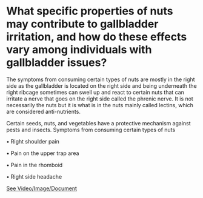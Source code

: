 # What specific properties of nuts may contribute to gallbladder irritation, and how do these effects vary among individuals with gallbladder issues?

The symptoms from consuming certain types of nuts are mostly in the right side as the gallbladder is located on the right side and being underneath the right ribcage sometimes can swell up and react to certain nuts that can irritate a nerve that goes on the right side called the phrenic nerve. It is not necessarily the nuts but it is what is in the nuts mainly called lectins, which are considered anti-nutrients.

Certain seeds, nuts, and vegetables have a protective mechanism against pests and insects. Symptoms from consuming certain types of nuts

• Right shoulder pain

• Pain on the upper trap area

• Pain in the rhomboid

• Right side headache

 [See Video/Image/Document](https://hls-player.drberg.com/asset?path=migrated-assets/why-do-nuts-irritate-your-gallbladder-lectins-in-food-gallbladder-problems-drberg)